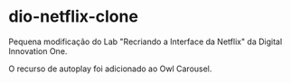# dio-netflix-clone
Pequena modificação do Lab "Recriando a Interface da Netflix" da Digital Innovation One.

O recurso de autoplay foi adicionado ao Owl Carousel.
